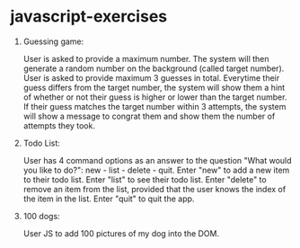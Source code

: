 # javascript-exercises

1. Guessing game:
   
   User is asked to provide a maximum number. The system will then generate a random number on the background (called target number). User is asked to provide maximum 3 guesses in total. Everytime their guess differs from the target number, the system will show them a hint of whether or not their guess is higher or lower than the target number. If their guess matches the target number within 3 attempts, the system will show a message to congrat them and show them the number of attempts they took. 

2. Todo List:

   User has 4 command options as an answer to the question "What would you like to do?": new - list - delete - quit. Enter "new" to add a new item to their todo list. Enter "list" to see their todo list. Enter "delete" to remove an item from the list, provided that the user knows the index of the item in the list. Enter "quit" to quit the app. 

3. 100 dogs:

   User JS to add 100 pictures of my dog into the DOM.